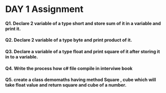 # DAY 1 Assignment

#### Q1. Declare 2 variable of a type short and store sum of it in a variable and print it.
#### Q2. Declare 2  variable of a type byte and print product of it.
#### Q3.  Declare a variable of a type float and print square of it after storing it in to a variable.
#### Q4. Write the process how c# file compile in interviwe book
#### Q5. create a class demomaths having method Square , cube which will take float value and return square and cube of a number.
